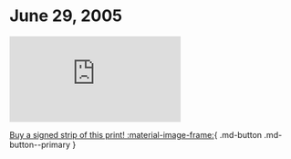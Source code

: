 # June 29, 2005

![](https://www.achewood.com/comic.php?date=06292005)

[Buy a signed strip of this print! :material-image-frame:](https://achewood-holiday-pop-up.myshopify.com/products/strip#06292005){ .md-button .md-button--primary }
